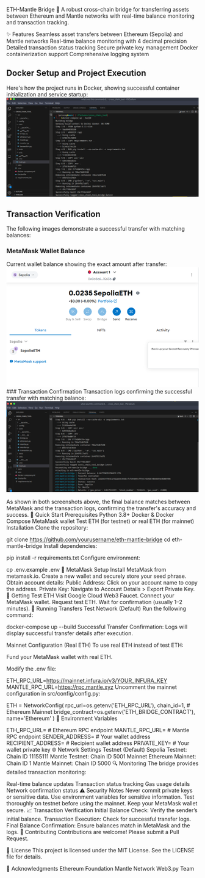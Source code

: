 ETH-Mantle Bridge 🌉
A robust cross-chain bridge for transferring assets between Ethereum and Mantle networks with real-time balance monitoring and transaction tracking.



✨ Features
Seamless asset transfers between Ethereum (Sepolia) and Mantle networks
Real-time balance monitoring with 4 decimal precision
Detailed transaction status tracking
Secure private key management
Docker containerization support
Comprehensive logging system



## Docker Setup and Project Execution
Here's how the project runs in Docker, showing successful container initialization and service startup:
![Docker Setup](./docs/images/docker%20setup.png)
## Transaction Verification
The following images demonstrate a successful transfer with matching balances:

### MetaMask Wallet Balance
Current wallet balance showing the exact amount after transfer:
![MetaMask Balance](./docs/images/metamask2.png)### Transaction Confirmation
Transaction logs confirming the successful transfer with matching balance:
![Successful Transaction](./docs/images/succssful%20transcation.png)


As shown in both screenshots above, the final balance matches between MetaMask and the transaction logs, confirming the transfer's accuracy and success.
🚀 Quick Start
Prerequisites
Python 3.8+
Docker & Docker Compose
MetaMask wallet
Test ETH (for testnet) or real ETH (for mainnet)
Installation
Clone the repository:

git clone https://github.com/yourusername/eth-mantle-bridge
cd eth-mantle-bridge
Install dependencies:


pip install -r requirements.txt
Configure environment:


cp .env.example .env
🔐 MetaMask Setup
Install MetaMask from metamask.io.
Create a new wallet and securely store your seed phrase.
Obtain account details:
Public Address: Click on your account name to copy the address.
Private Key: Navigate to Account Details > Export Private Key.
💎 Getting Test ETH
Visit Google Cloud Web3 Faucet.
Connect your MetaMask wallet.
Request test ETH.
Wait for confirmation (usually 1–2 minutes).
🔄 Running Transfers
Test Network (Default)
Run the following command:


docker-compose up --build
Successful Transfer Confirmation:
Logs will display successful transfer details after execution.

Mainnet Configuration (Real ETH)
To use real ETH instead of test ETH:

Fund your MetaMask wallet with real ETH.

Modify the .env file:


ETH_RPC_URL=https://mainnet.infura.io/v3/YOUR_INFURA_KEY
MANTLE_RPC_URL=https://rpc.mantle.xyz
Uncomment the mainnet configuration in src/config/config.py:


ETH = NetworkConfig(
    rpc_url=os.getenv('ETH_RPC_URL'),
    chain_id=1,  # Ethereum Mainnet
    bridge_contract=os.getenv('ETH_BRIDGE_CONTRACT'),
    name='Ethereum'
)
📂 Environment Variables


ETH_RPC_URL=            # Ethereum RPC endpoint
MANTLE_RPC_URL=         # Mantle RPC endpoint
SENDER_ADDRESS=         # Your wallet address
RECIPIENT_ADDRESS=      # Recipient wallet address
PRIVATE_KEY=            # Your wallet private key
🌐 Network Settings
Testnet (Default)
Sepolia Testnet: Chain ID 11155111
Mantle Testnet: Chain ID 5001
Mainnet
Ethereum Mainnet: Chain ID 1
Mantle Mainnet: Chain ID 5000
🔍 Monitoring
The bridge provides detailed transaction monitoring:

Real-time balance updates
Transaction status tracking
Gas usage details
Network confirmation status
⚠️ Security Notes
Never commit private keys or sensitive data.
Use environment variables for sensitive information.
Test thoroughly on testnet before using the mainnet.
Keep your MetaMask wallet secure.
📈 Transaction Verification
Initial Balance Check: Verify the sender’s initial balance.
Transaction Execution: Check for successful transfer logs.
Final Balance Confirmation: Ensure balances match in MetaMask and the logs.
🤝 Contributing
Contributions are welcome! Please submit a Pull Request.

📄 License
This project is licensed under the MIT License. See the LICENSE file for details.

🙏 Acknowledgments
Ethereum Foundation
Mantle Network
Web3.py Team
